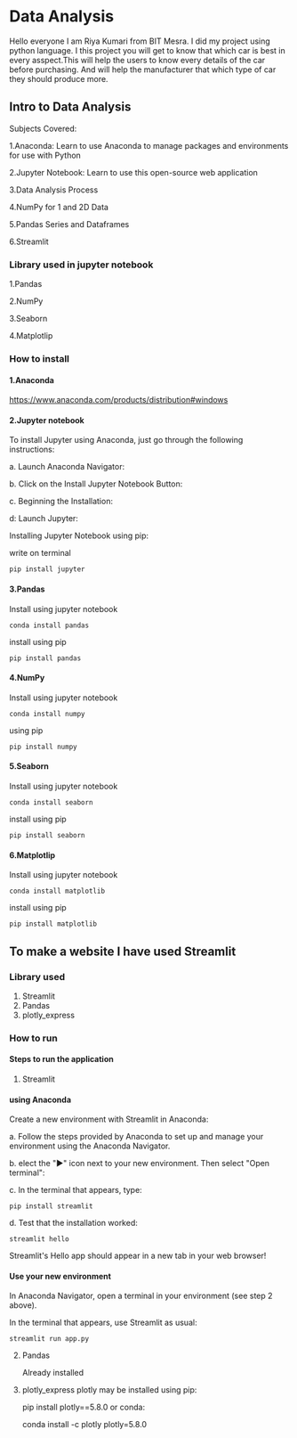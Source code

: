 
# Data Analysis
Hello everyone I am Riya Kumari from BIT Mesra.
I did my project using python language.
I this project you will get to know that which car is best 
in every asspect.This will help the users to know every 
details of the car before purchasing. And will help the 
manufacturer that which type of car they should produce 
more.

## Intro to Data Analysis
Subjects Covered:

1.Anaconda: Learn to use Anaconda to manage packages and environments for use with Python

2.Jupyter Notebook: Learn to use this open-source web application

3.Data Analysis Process

4.NumPy for 1 and 2D Data

5.Pandas Series and Dataframes

6.Streamlit

### Library used in jupyter notebook
1.Pandas

2.NumPy

3.Seaborn

4.Matplotlip

### How to install
#### 1.Anaconda
https://www.anaconda.com/products/distribution#windows

#### 2.Jupyter notebook

To install Jupyter using Anaconda, just go through 
  the following instructions:

  a. Launch Anaconda Navigator:

  b. Click on the Install Jupyter Notebook Button:

  c. Beginning the Installation:

  d: Launch Jupyter:

  Installing Jupyter Notebook using pip:

  write on terminal

    pip install jupyter

#### 3.Pandas
Install using jupyter notebook

    conda install pandas

install using pip

    pip install pandas

#### 4.NumPy
Install using jupyter notebook

    conda install numpy

using pip

    pip install numpy

#### 5.Seaborn
Install using jupyter notebook

    conda install seaborn

install using pip

    pip install seaborn

#### 6.Matplotlip
Install using jupyter notebook

    conda install matplotlib

install using pip
     
    pip install matplotlib

## To make a website I have used Streamlit

### Library used

1. Streamlit
2. Pandas
3. plotly_express

### How to run
#### Steps to run the application
1. Streamlit
  #### using Anaconda
  
   Create a new environment with Streamlit in Anaconda:

   a. Follow the steps provided by Anaconda to set up
     and manage your environment using the Anaconda
      Navigator.

   b. elect the "▶" icon next to your new environment.
     Then select "Open terminal":
    
   c. In the terminal that appears, type:

    pip install streamlit
 
   d. Test that the installation worked:

    streamlit hello

  Streamlit's Hello app should appear in a new tab in your web browser!

#### Use your new environment
In Anaconda Navigator, open a terminal in your environment (see step 2 above).

In the terminal that appears, use Streamlit as usual:

    streamlit run app.py
    
2. Pandas
    
    Already installed
    

3. plotly_express
plotly may be installed using pip:

    pip install plotly==5.8.0
or conda:

    conda install -c plotly plotly=5.8.0




   







